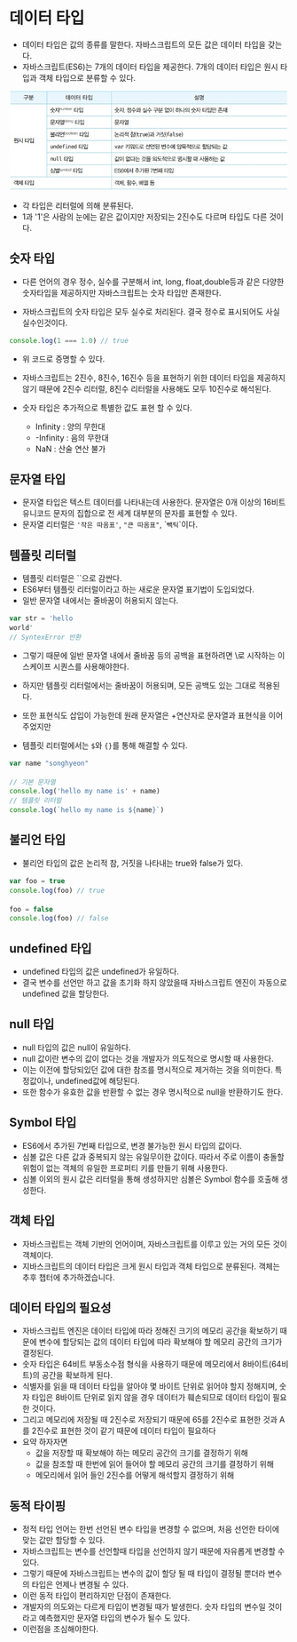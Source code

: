 # 데이터 타입
- 데이터 타입은 값의 종류를 말한다. 자바스크립트의 모든 값은 데이터 타입을 갖는다.
- 자바스크립트(ES6)는 7개의 데이터 타입을 제공한다. 7개의 데이터 타입은 원시 타입과 객체 타입으로 분류할 수 있다.

<img src = "../img/dataType.jpg">

- 각 타입은 리터럴에 의해 분류된다.
- 1과 '1'은 사람의 눈에는 같은 값이지만 저장되는 2진수도 다르며 타입도 다른 것이다.

## 숫자 타입
- 다른 언어의 경우 정수, 실수를 구분해서 int, long, float,double등과 같은 다양한 숫자타입을 제공하지만 자바스크립트는 숫자 타입만 존재한다.

- 자바스크립트의 숫자 타입은 모두 실수로 처리된다. 결국 정수로 표시되어도 사실 실수인것이다.

```javascript
console.log(1 === 1.0) // true
```
- 위 코드로 증명할 수 있다.

- 자바스크립트는 2진수, 8진수, 16진수 등을 표현하기 위한 데이터 타입을 제공하지 않기 때문에 2진수 리터럴, 8진수 리터럴을 사용해도 모두 10진수로 해석된다.

- 숫자 타입은 추가적으로 특별한 값도 표현 할 수 있다.
    - Infinity : 양의 무한대
    - -Infinity : 음의 무한대
    - NaN : 산술 연산 불가


## 문자열 타입
- 문자열 타입은 텍스트 데이터를 나타내는데 사용한다. 문자열은 0개 이상의 16비트 유니코드 문자의 집합으로 전 세계 대부분의 문자를 표현할 수 있다.
- 문자열 리터럴은 `'작은 따옴표'`, `"큰 따옴표"`, \``빽틱`\`이다.

## 템플릿 리터럴 
- 템플릿 리터럴은 ``으로 감싼다.
- ES6부터 템플릿 리터럴이라고 하는 새로운 문자열 표기법이 도입되었다.
- 일반 문자열 내에서는 줄바꿈이 허용되지 않는다.
```JAVASCRIPT
var str = 'hello
world'
// SyntexError 반환
```
- 그렇기 때문에 일반 문자열 내에서 줄바꿈 등의 공백을 표현하려면 \로 시작하는 이스케이프 시퀀스를 사용해야한다.

- 하지만 템플릿 리터럴에서는 줄바꿈이 허용되며, 모든 공백도 있는 그대로 적용된다.

- 또한 표현식도 삽입이 가능한데 원래 문자열은 +연산자로 문자열과 표현식을 이어주었지만
- 템플릿 리터럴에서는 `$`와 `{}`를 통해 해결할 수 있다.
```javascript
var name "songhyeon"

// 기본 문자열
console.log('hello my name is' + name)
// 템플릿 리터럴
console.log(`hello my name is ${name}`)
```

## 불리언 타입
- 불리언 타입의 값은 논리적 참, 거짓을 나타내는 true와 false가 있다.

```javascript
var foo = true
console.log(foo) // true

foo = false
console.log(foo) // false
```

## undefined 타입
- undefined 타입의 값은 undefined가 유일하다.
- 결국 변수를 선언만 하고 값을 초기화 하지 않았을때 자바스크립트 엔진이 자동으로 undefined 값을 할당한다.

## null 타입
- null 타입의 값은 null이 유일하다.
- null 값이란 변수의 값이 없다는 것을 개발자가 의도적으로 명시할 때 사용한다.
- 이는 이전에 할당되있던 값에 대한 참조를 명시적으로 제거하는 것을 의미한다. 특정값이나, undefined값에 해당된다.
- 또한 함수가 유효한 값을 반환할 수 없는 경우 명시적으로 null을 반환하기도 한다.

## Symbol 타입
- ES6에서 추가된 7번째 타입으로, 변경 불가능한 원시 타입의 값이다.
- 심볼 값은 다른 값과 중복되지 않는 유일무이한 값이다. 따라서 주로 이름이 충돌할 위험이 없는 객체의 유일한 프로퍼티 키를 만들기 위해 사용한다.
- 심볼 이외의 원시 값은 리터럴을 통해 생성하지만 심볼은 Symbol 함수를 호출해 생성한다.

## 객체 타입
- 자바스크립트는 객체 기반의 언어이며, 자바스크립트를 이루고 있는 거의 모든 것이 객체이다.
- 지바스크립트의 데이터 타입은 크게 원시 타입과 객체 타입으로 분류된다. 객체는 추후 챕터에 추가하겠습니다.

## 데이터 타입의 필요성
- 자바스크립트 엔진은 데이터 타입에 따라 정해진 크기의 메모리 공간을 확보하기 때문에 변수에 할당되는 값의 데이터 타입에 따라 확보해야 할 메모리 공간의 크기가 결정된다.
- 숫자 타입은 64비트 부동소수점 형식을 사용하기 때문에 메모리에서 8바이트(64비트)의 공간을 확보하게 된다.
- 식별자를 읽을 때 데이터 타입을 알아야 몇 바이트 단위로 읽어야 할지 정해지며, 숫자 타입은 8바이트 단위로 읽지 않을 경우 데이터가 훼손되므로 데이터 타입이 필요한 것이다.
- 그리고 메모리에 저장될 때 2진수로 저장되기 때문에 65를 2진수로 표현한 것과 A를 2진수로 표현한 것이 같기 때문에 데이터 타입이 필요하다
- 요약 하자자면 
    - 값을 저장할 때 확보해야 하는 메모리 공간의 크기를 결정하기 위해
    - 값을 참조할 때 한번에 읽어 들어야 할 메모리 공간의 크기를 결정하기 위해
    - 메모리에서 읽어 들인 2진수를 어떻게 해석할지 결정하기 위해

## 동적 타이핑
- 정적 타입 언어는 한번 선언된 변수 타입을 변경할 수 없으며, 처음 선언한 타이에 맞는 값만 할당할 수 있다.
- 자바스크립트는 변수를 선언할때 타입을 선언하지 않기 때문에 자유롭게 변경할 수 있다.
- 그렇기 때문에 자바스크립트는 변수의 값이 할당 될 때 타입이 결정될 뿐더라 변수의 타입은 언제나 변경될 수 있다.
- 이런 동적 타입이 편리하지만 단점이 존재한다.
- 개발자의 의도와는 다르게 타입이 변경될 때가 발생한다. 숫자 타입의 변수일 것이라고 예측했지만 문자열 타입의 변수가 될수 도 있다.
- 이런점을 조심해야한다.